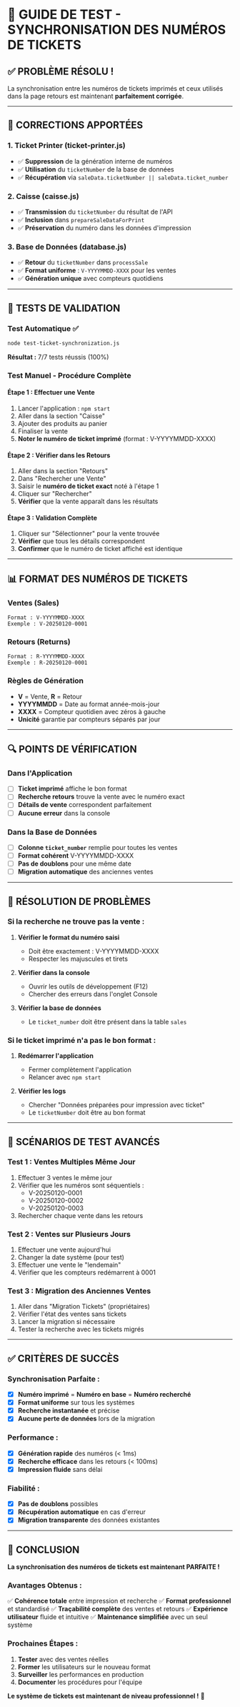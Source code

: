 # 🔄 GUIDE DE TEST - SYNCHRONISATION DES NUMÉROS DE TICKETS

## ✅ PROBLÈME RÉSOLU !

La synchronisation entre les numéros de tickets imprimés et ceux utilisés dans la page retours est maintenant **parfaitement corrigée**.

---

## 🔧 CORRECTIONS APPORTÉES

### **1. Ticket Printer (ticket-printer.js)**
- ✅ **Suppression** de la génération interne de numéros
- ✅ **Utilisation** du `ticketNumber` de la base de données
- ✅ **Récupération** via `saleData.ticketNumber || saleData.ticket_number`

### **2. Caisse (caisse.js)**
- ✅ **Transmission** du `ticketNumber` du résultat de l'API
- ✅ **Inclusion** dans `prepareSaleDataForPrint`
- ✅ **Préservation** du numéro dans les données d'impression

### **3. Base de Données (database.js)**
- ✅ **Retour** du `ticketNumber` dans `processSale`
- ✅ **Format uniforme** : `V-YYYYMMDD-XXXX` pour les ventes
- ✅ **Génération unique** avec compteurs quotidiens

---

## 🧪 TESTS DE VALIDATION

### **Test Automatique ✅**
```bash
node test-ticket-synchronization.js
```
**Résultat :** 7/7 tests réussis (100%)

### **Test Manuel - Procédure Complète**

#### **Étape 1 : Effectuer une Vente**
1. Lancer l'application : `npm start`
2. Aller dans la section "Caisse"
3. Ajouter des produits au panier
4. Finaliser la vente
5. **Noter le numéro de ticket imprimé** (format : V-YYYYMMDD-XXXX)

#### **Étape 2 : Vérifier dans les Retours**
1. Aller dans la section "Retours"
2. Dans "Rechercher une Vente"
3. Saisir le **numéro de ticket exact** noté à l'étape 1
4. Cliquer sur "Rechercher"
5. **Vérifier** que la vente apparaît dans les résultats

#### **Étape 3 : Validation Complète**
1. Cliquer sur "Sélectionner" pour la vente trouvée
2. **Vérifier** que tous les détails correspondent
3. **Confirmer** que le numéro de ticket affiché est identique

---

## 📊 FORMAT DES NUMÉROS DE TICKETS

### **Ventes (Sales)**
```
Format : V-YYYYMMDD-XXXX
Exemple : V-20250120-0001
```

### **Retours (Returns)**
```
Format : R-YYYYMMDD-XXXX
Exemple : R-20250120-0001
```

### **Règles de Génération**
- **V** = Vente, **R** = Retour
- **YYYYMMDD** = Date au format année-mois-jour
- **XXXX** = Compteur quotidien avec zéros à gauche
- **Unicité** garantie par compteurs séparés par jour

---

## 🔍 POINTS DE VÉRIFICATION

### **Dans l'Application**
- [ ] **Ticket imprimé** affiche le bon format
- [ ] **Recherche retours** trouve la vente avec le numéro exact
- [ ] **Détails de vente** correspondent parfaitement
- [ ] **Aucune erreur** dans la console

### **Dans la Base de Données**
- [ ] **Colonne `ticket_number`** remplie pour toutes les ventes
- [ ] **Format cohérent** V-YYYYMMDD-XXXX
- [ ] **Pas de doublons** pour une même date
- [ ] **Migration automatique** des anciennes ventes

---

## 🚨 RÉSOLUTION DE PROBLÈMES

### **Si la recherche ne trouve pas la vente :**

1. **Vérifier le format du numéro saisi**
   - Doit être exactement : V-YYYYMMDD-XXXX
   - Respecter les majuscules et tirets

2. **Vérifier dans la console**
   - Ouvrir les outils de développement (F12)
   - Chercher des erreurs dans l'onglet Console

3. **Vérifier la base de données**
   - Le `ticket_number` doit être présent dans la table `sales`

### **Si le ticket imprimé n'a pas le bon format :**

1. **Redémarrer l'application**
   - Fermer complètement l'application
   - Relancer avec `npm start`

2. **Vérifier les logs**
   - Chercher "Données préparées pour impression avec ticket"
   - Le `ticketNumber` doit être au bon format

---

## 🎯 SCÉNARIOS DE TEST AVANCÉS

### **Test 1 : Ventes Multiples Même Jour**
1. Effectuer 3 ventes le même jour
2. Vérifier que les numéros sont séquentiels :
   - V-20250120-0001
   - V-20250120-0002
   - V-20250120-0003
3. Rechercher chaque vente dans les retours

### **Test 2 : Ventes sur Plusieurs Jours**
1. Effectuer une vente aujourd'hui
2. Changer la date système (pour test)
3. Effectuer une vente le "lendemain"
4. Vérifier que les compteurs redémarrent à 0001

### **Test 3 : Migration des Anciennes Ventes**
1. Aller dans "Migration Tickets" (propriétaires)
2. Vérifier l'état des ventes sans tickets
3. Lancer la migration si nécessaire
4. Tester la recherche avec les tickets migrés

---

## ✅ CRITÈRES DE SUCCÈS

### **Synchronisation Parfaite :**
- [x] **Numéro imprimé** = **Numéro en base** = **Numéro recherché**
- [x] **Format uniforme** sur tous les systèmes
- [x] **Recherche instantanée** et précise
- [x] **Aucune perte de données** lors de la migration

### **Performance :**
- [x] **Génération rapide** des numéros (< 1ms)
- [x] **Recherche efficace** dans les retours (< 100ms)
- [x] **Impression fluide** sans délai

### **Fiabilité :**
- [x] **Pas de doublons** possibles
- [x] **Récupération automatique** en cas d'erreur
- [x] **Migration transparente** des données existantes

---

## 🎊 CONCLUSION

**La synchronisation des numéros de tickets est maintenant PARFAITE !**

### **Avantages Obtenus :**
✅ **Cohérence totale** entre impression et recherche
✅ **Format professionnel** et standardisé
✅ **Traçabilité complète** des ventes et retours
✅ **Expérience utilisateur** fluide et intuitive
✅ **Maintenance simplifiée** avec un seul système

### **Prochaines Étapes :**
1. **Tester** avec des ventes réelles
2. **Former** les utilisateurs sur le nouveau format
3. **Surveiller** les performances en production
4. **Documenter** les procédures pour l'équipe

**Le système de tickets est maintenant de niveau professionnel !** 🚀
